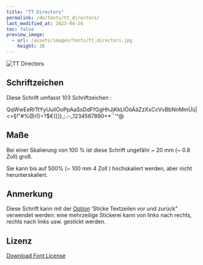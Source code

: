 ```yaml
---
title: "TT Directors"
permalink: /de/fonts/tt_directors/
last_modified_at: 2023-04-24
toc: false
preview_image:
  - url: /assets/images/fonts/tt_directors.jpg
    height: 20
---
```

![TT Directors](/assets/images/fonts/tt_directors.jpg)

## Schriftzeichen

Diese Schrift umfasst 103 Schriftzeichen :

QqWwEeRrTtYyUuIiOoPpAaSsDdFfGgHhJjKkLlÖöÄäZzXxCcVvBbNnMmÜü|<>§!"#%@/()=?$€{[]}\,;.:-_1234567890+*`´'^@

## Maße

Bei einer Skalierung von 100 % ist diese Schrift ungefähr ~ 20 mm (~ 0.8 Zoll) groß.

Sie kann bis auf 500% (~ 100 mm 4 Zoll ) hochskaliert  werden, aber nicht herunterskaliert.

## Anmerkung

Diese Schrift kann mit der [Option](https://inkstitch.org/de/docs/lettering/#optionen) 'Sticke Textzeilen vor und zurück" verwendet werden: eine mehrzeilige Stickerei kann von links nach rechts, rechts nach links usw. gestickt werden. 

## Lizenz

[Download Font License](https://github.com/inkstitch/inkstitch/tree/main/fonts/tt_directors/LICENSE)
